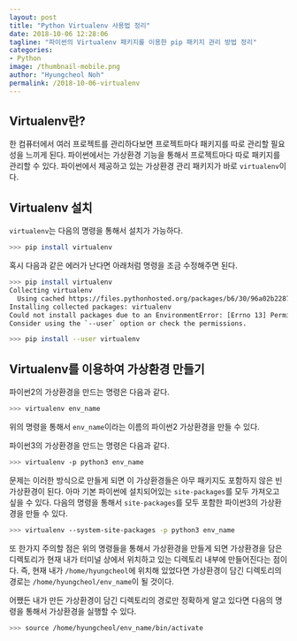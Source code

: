 ```yaml
---
layout: post
title: "Python Virtualenv 사용법 정리"
date: 2018-10-06 12:28:06
tagline: "파이썬의 Virtualenv 패키지를 이용한 pip 패키지 관리 방법 정리"
categories:
- Python
image: /thumbnail-mobile.png
author: "Hyungcheol Noh"
permalink: /2018-10-06-virtualenv
---
```


## Virtualenv란?
한 컴퓨터에서 여러 프로젝트를 관리하다보면 프로젝트마다 패키지를 따로 관리할 필요성을 느끼게 된다. 파이썬에서는 가상환경 기능을 통해서 프로젝트마다 따로 패키지를 관리할 수 있다. 파이썬에서 제공하고 있는 가상환경 관리 패키지가 바로 `virtualenv`이다.

## Virtualenv 설치
`virtualenv`는 다음의 명령을 통해서 설치가 가능하다.

```bash
>>> pip install virtualenv
```

혹시 다음과 같은 에러가 난다면 아래처럼 명령을 조금 수정해주면 된다.

```bash
>>> pip install virtualenv
Collecting virtualenv
  Using cached https://files.pythonhosted.org/packages/b6/30/96a02b2287098b23b875bc8c2f58071c35d2efe84f747b64d523721dc2b5/virtualenv-16.0.0-py2.py3-none-any.whl
Installing collected packages: virtualenv
Could not install packages due to an EnvironmentError: [Errno 13] Permission denied: '/usr/local/lib/python3.5/dist-packages/virtualenv.py'
Consider using the `--user` option or check the permissions.
```

```bash
>>> pip install --user virtualenv
```

## Virtualenv를 이용하여 가상환경 만들기
파이썬2의 가상환경을 만드는 명령은 다음과 같다.

```bash
>>> virtualenv env_name
```

위의 명령을 통해서 `env_name`이라는 이름의 파이썬2 가상환경을 만들 수 있다.

파이썬3의 가상환경을 만드는 명령은 다음과 같다.

```bash
>>> virtualenv -p python3 env_name
```

문제는 이러한 방식으로 만들게 되면 이 가상환경들은 아무 패키지도 포함하지 않은 빈 가상환경이 된다. 아마 기본 파이썬에 설치되어있는 `site-packages`를 모두 가져오고 싶을 수 있다. 다음의 명령을 통해서 `site-packages`를 모두 포함한 파이썬3의 가상환경을 만들 수 있다.

```bash
>>> virtualenv --system-site-packages -p python3 env_name
```

또 한가지 주의할 점은 위의 명령들을 통해서 가상환경을 만들게 되면 가상환경을 담은 디렉토리가 현재 내가 터미널 상에서 위치하고 있는 디렉토리 내부에 만들어진다는 점이다. 즉, 현재 내가 `/home/hyungcheol`에 위치해 있었다면 가상환경이 담긴 디렉토리의 경로는 `/home/hyungcheol/env_name`이 될 것이다.

어쨌든 내가 만든 가상환경이 담긴 디렉토리의 경로만 정확하게 알고 있다면 다음의 명령을 통해서 가상환경을 실행할 수 있다.

```bash
>>> source /home/hyungcheol/env_name/bin/activate
```
